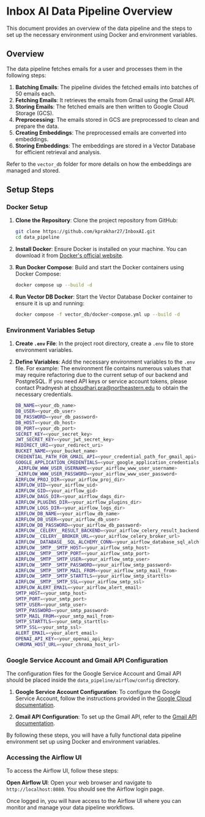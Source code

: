 # Inbox AI Data Pipeline Overview

This document provides an overview of the data pipeline and the steps to set up the necessary environment using Docker and environment variables.

## Overview

The data pipeline fetches emails for a user and processes them in the following steps:

1. **Batching Emails**: The pipeline divides the fetched emails into batches of 50 emails each.
2. **Fetching Emails**: It retrieves the emails from Gmail using the Gmail API.
3. **Storing Emails**: The fetched emails are then written to Google Cloud Storage (GCS).
4. **Preprocessing**: The emails stored in GCS are preprocessed to clean and prepare the data.
5. **Creating Embeddings**: The preprocessed emails are converted into embeddings.
6. **Storing Embeddings**: The embeddings are stored in a Vector Database for efficient retrieval and analysis.

Refer to the `vector_db` folder for more details on how the embeddings are managed and stored.

## Setup Steps

### Docker Setup

1. **Clone the Repository**: Clone the project repository from GitHub:

   ```sh
   git clone https://github.com/kprakhar27/InboxAI.git
   cd data_pipeline
   ```

2. **Install Docker**: Ensure Docker is installed on your machine. You can download it from [Docker's official website](https://www.docker.com/get-started).

3. **Run Docker Compose**: Build and start the Docker containers using Docker Compose:

   ```sh
   docker compose up --build -d
   ```

4. **Run Vector DB Docker**: Start the Vector Database Docker container to ensure it is up and running:
   ```sh
   docker compose -f vector_db/docker-compose.yml up --build -d
   ```

### Environment Variables Setup

1. **Create `.env` File**: In the project root directory, create a `.env` file to store environment variables.

2. **Define Variables**: Add the necessary environment variables to the `.env` file. For example:
   The environment file contains numerous values that may require refactoring due to the current setup of our backend and PostgreSQL. If you need API keys or service account tokens, please contact Pradnyesh at <choudhari.pra@northeastern.edu> to obtain the necessary credentials.

   ```sh
   DB_NAME=<your_db_name>
   DB_USER=<your_db_user>
   DB_PASSWORD=<your_db_password>
   DB_HOST=<your_db_host>
   DB_PORT=<your_db_port>
   SECRET_KEY=<your_secret_key>
   JWT_SECRET_KEY=<your_jwt_secret_key>
   REDIRECT_URI=<your_redirect_uri>
   BUCKET_NAME=<your_bucket_name>
   CREDENTIAL_PATH_FOR_GMAIL_API=<your_credential_path_for_gmail_api>
   GOOGLE_APPLICATION_CREDENTIALS=<your_google_application_credentials>
   _AIRFLOW_WWW_USER_USERNAME=<your_airflow_www_user_username>
   _AIRFLOW_WWW_USER_PASSWORD=<your_airflow_www_user_password>
   AIRFLOW_PROJ_DIR=<your_airflow_proj_dir>
   AIRFLOW_UID=<your_airflow_uid>
   AIRFLOW_GID=<your_airflow_gid>
   AIRFLOW_DAGS_DIR=<your_airflow_dags_dir>
   AIRFLOW_PLUGINS_DIR=<your_airflow_plugins_dir>
   AIRFLOW_LOGS_DIR=<your_airflow_logs_dir>
   AIRFLOW_DB_NAME=<your_airflow_db_name>
   AIRFLOW_DB_USER=<your_airflow_db_user>
   AIRFLOW_DB_PASSWORD=<your_airflow_db_password>
   AIRFLOW__CELERY__RESULT_BACKEND=<your_airflow_celery_result_backend>
   AIRFLOW__CELERY__BROKER_URL=<your_airflow_celery_broker_url>
   AIRFLOW__DATABASE__SQL_ALCHEMY_CONN=<your_airflow_database_sql_alchemy_conn>
   AIRFLOW__SMTP__SMTP_HOST=<your_airflow_smtp_host>
   AIRFLOW__SMTP__SMTP_PORT=<your_airflow_smtp_port>
   AIRFLOW__SMTP__SMTP_USER=<your_airflow_smtp_user>
   AIRFLOW__SMTP__SMTP_PASSWORD=<your_airflow_smtp_password>
   AIRFLOW__SMTP__SMTP_MAIL_FROM=<your_airflow_smtp_mail_from>
   AIRFLOW__SMTP__SMTP_STARTTLS=<your_airflow_smtp_starttls>
   AIRFLOW__SMTP__SMTP_SSL=<your_airflow_smtp_ssl>
   AIRFLOW_ALERT_EMAIL=<your_airflow_alert_email>
   SMTP_HOST=<your_smtp_host>
   SMTP_PORT=<your_smtp_port>
   SMTP_USER=<your_smtp_user>
   SMTP_PASSWORD=<your_smtp_password>
   SMTP_MAIL_FROM=<your_smtp_mail_from>
   SMTP_STARTTLS=<your_smtp_starttls>
   SMTP_SSL=<your_smtp_ssl>
   ALERT_EMAIL=<your_alert_email>
   OPENAI_API_KEY=<your_openai_api_key>
   CHROMA_HOST_URL=<your_chroma_host_url>
   ```

### Google Service Account and Gmail API Configuration

The configuration files for the Google Service Account and Gmail API should be placed inside the `data_pipeline/airflow/config` directory.

1. **Google Service Account Configuration**: To configure the Google Service Account, follow the instructions provided in the [Google Cloud documentation](https://cloud.google.com/iam/docs/creating-managing-service-accounts).

2. **Gmail API Configuration**: To set up the Gmail API, refer to the [Gmail API documentation](https://developers.google.com/gmail/api/quickstart/python).

By following these steps, you will have a fully functional data pipeline environment set up using Docker and environment variables.

### Accessing the Airflow UI

To access the Airflow UI, follow these steps:

**Open Airflow UI**: Open your web browser and navigate to `http://localhost:8080`. You should see the Airflow login page.

Once logged in, you will have access to the Airflow UI where you can monitor and manage your data pipeline workflows.
